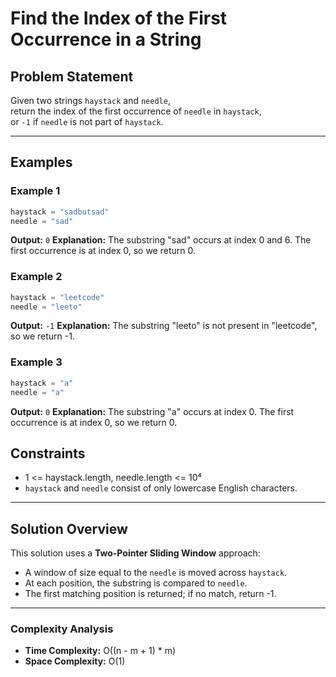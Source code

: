 # Find the Index of the First Occurrence in a String

## Problem Statement

Given two strings `haystack` and `needle`,  
return the index of the first occurrence of `needle` in `haystack`,  
or `-1` if `needle` is not part of `haystack`.

---

## Examples

### Example 1

```python
haystack = "sadbutsad"
needle = "sad"
```
**Output:** `0`
**Explanation:** The substring "sad" occurs at index 0 and 6. The first occurrence is at index 0, so we return 0.

### Example 2

```python
haystack = "leetcode"
needle = "leeto"
```
**Output:** `-1`
**Explanation:** The substring "leeto" is not present in "leetcode", so we return -1.

### Example 3

```python
haystack = "a"
needle = "a"
```
**Output:** `0`
**Explanation:** The substring "a" occurs at index 0. The first occurrence is at index 0, so we return 0.

## Constraints

- 1 <= haystack.length, needle.length <= 10⁴
- `haystack` and `needle` consist of only lowercase English characters.

---

## Solution Overview

This solution uses a **Two-Pointer Sliding Window** approach:

- A window of size equal to the `needle` is moved across `haystack`.
- At each position, the substring is compared to `needle`.
- The first matching position is returned; if no match, return -1.

---

### Complexity Analysis

- **Time Complexity:** O((n - m + 1) * m)
- **Space Complexity:** O(1)
